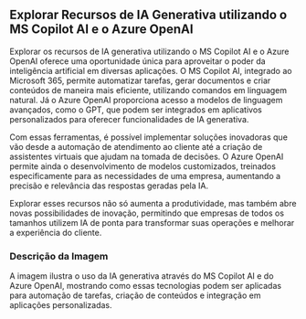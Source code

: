 ## Explorar Recursos de IA Generativa utilizando o MS Copilot AI e o Azure OpenAI
Explorar os recursos de IA generativa utilizando o MS Copilot AI e o Azure OpenAI oferece uma oportunidade única para aproveitar o poder da inteligência artificial em diversas aplicações. O MS Copilot AI, integrado ao Microsoft 365, permite automatizar tarefas, gerar documentos e criar conteúdos de maneira mais eficiente, utilizando comandos em linguagem natural. Já o Azure OpenAI proporciona acesso a modelos de linguagem avançados, como o GPT, que podem ser integrados em aplicativos personalizados para oferecer funcionalidades de IA generativa.

Com essas ferramentas, é possível implementar soluções inovadoras que vão desde a automação de atendimento ao cliente até a criação de assistentes virtuais que ajudam na tomada de decisões. O Azure OpenAI permite ainda o desenvolvimento de modelos customizados, treinados especificamente para as necessidades de uma empresa, aumentando a precisão e relevância das respostas geradas pela IA.

Explorar esses recursos não só aumenta a produtividade, mas também abre novas possibilidades de inovação, permitindo que empresas de todos os tamanhos utilizem IA de ponta para transformar suas operações e melhorar a experiência do cliente.

### Descrição da Imagem
A imagem ilustra o uso da IA generativa através do MS Copilot AI e do Azure OpenAI, mostrando como essas tecnologias podem ser aplicadas para automação de tarefas, criação de conteúdos e integração em aplicações personalizadas.
